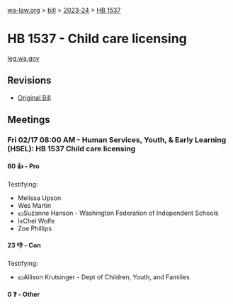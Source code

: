[wa-law.org](/) > [bill](/bill/) > [2023-24](/bill/2023-24/) > [HB 1537](/bill/2023-24/hb/1537/)

# HB 1537 - Child care licensing
[leg.wa.gov](https://app.leg.wa.gov/billsummary?BillNumber=1537&Year=2023&Initiative=false)

## Revisions
* [Original Bill](1/)

## Meetings
### Fri 02/17 08:00 AM - Human Services, Youth, & Early Learning (HSEL): HB 1537 Child care licensing
#### 60 👍 - Pro
Testifying:
* Melissa Upson
* Wes Martin
* 💵Suzanne Hanson - Washington Federation of Independent Schools
* IxChel Wolfe
* Zoe Phillips

#### 23 👎 - Con
Testifying:
* 💵Allison Krutsinger - Dept of Children, Youth, and Families

#### 0 ❓ - Other
